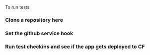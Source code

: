 To run tests

### Clone a repository here 


### Set the github service hook


### Run test checkins and see if the app gets deployed to CF